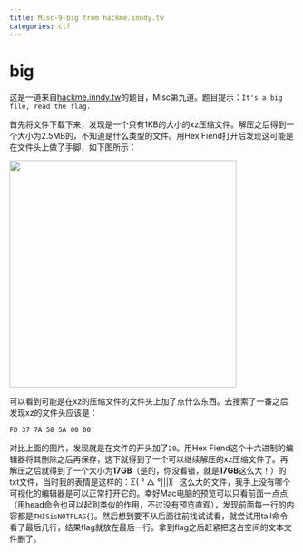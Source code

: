 ```yaml
---
title: Misc-9-big from hackme.inndy.tw
categories: ctf
---
```


# big

这是一道来自[hackme.inndy.tw](https://hackme.inndy.tw)的题目，Misc第九道。题目提示：`It's a big file, read the flag.`

<!-- more -->

首先将文件下载下来，发现是一个只有1KB的大小的xz压缩文件。解压之后得到一个大小为2.5MB的，不知道是什么类型的文件。用Hex Fiend打开后发现这可能是在文件头上做了手脚，如下图所示：

<img src="https://ws1.sinaimg.cn/large/006tNbRwly1fyl4uih3bpj30le0okn62.jpg" width="400px"/>

可以看到可能是在xz的压缩文件的文件头上加了点什么东西。去搜索了一番之后发现xz的文件头应该是：

```
FD 37 7A 58 5A 00 00
```

对比上面的图片，发现就是在文件的开头加了`20`。用Hex Fiend这个十六进制的编辑器将其删除之后再保存，这下就得到了一个可以继续解压的xz压缩文件了。再解压之后就得到了一个大小为**17GB**（是的，你没看错，就是**17GB**这么大！）的txt文件，当时我的表情是这样的：Σ( ° △ °|||)︴这么大的文件，我手上没有哪个可视化的编辑器是可以正常打开它的。幸好Mac电脑的预览可以只看前面一点点（用head命令也可以起到类似的作用，不过没有预览直观），发现前面每一行的内容都是`THISisNOTFLAG{}`。然后想到要不从后面往前找试试看，就尝试用tail命令看了最后几行，结果flag就放在最后一行。拿到flag之后赶紧把这占空间的文本文件删了。
